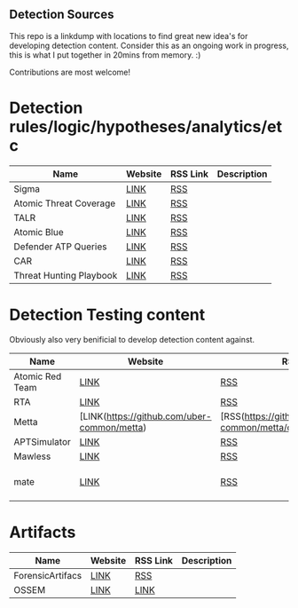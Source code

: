## Detection Sources

This repo is a linkdump with locations to find great new idea's for developing detection content.
Consider this as an ongoing work in progress, this is what I put together in 20mins from memory. :)

Contributions are most welcome!


# Detection rules/logic/hypotheses/analytics/etc
|Name|Website|RSS Link|Description|
|---|---|---|---|
|Sigma|[LINK](https://github.com/Neo23x0/sigma/)|[RSS](https://github.com/Neo23x0/sigma/commits/master.atom)|   |
|Atomic Threat Coverage|[LINK](https://github.com/krakow2600/atomic-threat-coverage)|[RSS](https://github.com/krakow2600/atomic-threat-coverage/commits/master.atom)|   |
|TALR|[LINK](https://github.com/SecurityRiskAdvisors/TALR)|[RSS](https://github.com/SecurityRiskAdvisors/TALR/commits/master.atom)|   |
|Atomic Blue|[LINK](https://eqllib.readthedocs.io/en/latest/atomicblue.html)|[RSS](https://github.com/endgameinc/eqllib/tree/master/eqllib/analytics/commits/master.atom)| |
|Defender ATP Queries|[LINK](https://github.com/Microsoft/WindowsDefenderATP-Hunting-Queries)|[RSS](https://github.com/Microsoft/WindowsDefenderATP-Hunting-Queries/commits/master.atom)||
|CAR|[LINK](https://car.mitre.org)|[RSS](https://github.com/mitre-attack/car/commits/master/docs/analytics.atom)||
|Threat Hunting Playbook|[LINK](https://github.com/Cyb3rWard0g/ThreatHunter-Playbook)|[RSS](https://github.com/Cyb3rWard0g/ThreatHunter-Playbook/commits/master.atom)||

# Detection Testing content
Obviously also very benificial to develop detection content against.

|Name|Website|RSS Link|Description|
|---|---|---|---|
|Atomic Red Team|[LINK](https://github.com/redcanaryco/atomic-red-team)|[RSS](https://github.com/redcanaryco/atomic-red-team/commits/master.atom)||
|RTA|[LINK](https://github.com/endgameinc/rta)|[RSS](https://github.com/endgameinc/rta/commits/master.atom)||
|Metta|[LINK(https://github.com/uber-common/metta)|[RSS(https://github.com/uber-common/metta/commits/master.atom)||
|APTSimulator|[LINK](https://github.com/NextronSystems/APTSimulator)|[RSS](https://github.com/NextronSystems/APTSimulator/commits/master.atom)||
|Mawless|[LINK](https://github.com/n0dec/MalwLess)|[RSS](https://github.com/n0dec/MalwLess/commits/master.atom)||
|mate|[LINK](https://github.com/fugawi/mate)|[RSS](https://github.com/fugawi/mate/commits/master.atom)|Atomic Red Team based|

# Artifacts
|Name|Website|RSS Link|Description|
|---|---|---|---|
|ForensicArtifacs|[LINK](https://github.com/ForensicArtifacts/artifacts)|[RSS](https://github.com/ForensicArtifacts/artifacts/commits/master/artifacts.atom)||
|OSSEM|[LINK](https://github.com/Cyb3rWard0g/OSSEM/)|[LINK](https://github.com/Cyb3rWard0g/OSSEM/commits/master.atom)||
